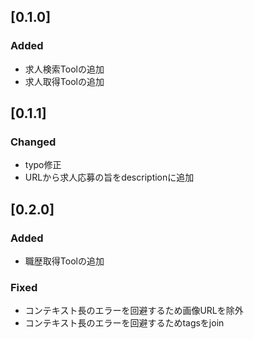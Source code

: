 ## [0.1.0]

### Added
- 求人検索Toolの追加
- 求人取得Toolの追加

## [0.1.1]

### Changed
- typo修正
- URLから求人応募の旨をdescriptionに追加 

## [0.2.0]

### Added
- 職歴取得Toolの追加

### Fixed
- コンテキスト長のエラーを回避するため画像URLを除外
- コンテキスト長のエラーを回避するためtagsをjoin

